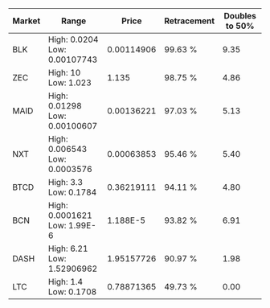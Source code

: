 | Market | Range | Price| Retracement | Doubles to 50% |
| --- | --- | --- | --- | --- |
| BLK | High: 0.0204<br />Low: 0.00107743 | 0.00114906 | 99.63 % | 9.35 |
| ZEC | High: 10<br />Low: 1.023 | 1.135 | 98.75 % | 4.86 |
| MAID | High: 0.01298<br />Low: 0.00100607 | 0.00136221 | 97.03 % | 5.13 |
| NXT | High: 0.006543<br />Low: 0.0003576 | 0.00063853 | 95.46 % | 5.40 |
| BTCD | High: 3.3<br />Low: 0.1784 | 0.36219111 | 94.11 % | 4.80 |
| BCN | High: 0.0001621<br />Low: 1.99E-6 | 1.188E-5 | 93.82 % | 6.91 |
| DASH | High: 6.21<br />Low: 1.52906962 | 1.95157726 | 90.97 % | 1.98 |
| LTC | High: 1.4<br />Low: 0.1708 | 0.78871365 | 49.73 % | 0.00 |
